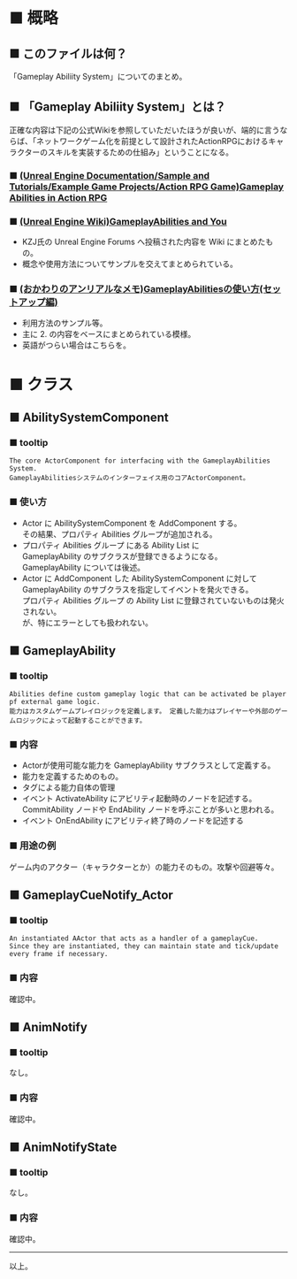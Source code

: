 # ■ 概略

## ■ このファイルは何？
「Gameplay Abiliity System」についてのまとめ。

## ■ 「Gameplay Abiliity System」とは？
正確な内容は下記の公式Wikiを参照していただいたほうが良いが、端的に言うならば、「ネットワークゲーム化を前提として設計されたActionRPGにおけるキャラクターのスキルを実装するための仕組み」ということになる。


### ■ [(Unreal Engine Documentation/Sample and Tutorials/Example Game Projects/Action RPG Game)Gameplay Abilities in Action RPG](https://docs.unrealengine.com/en-us/Resources/SampleGames/ARPG/GameplayAbilitiesinActionRPG)

### ■ [(Unreal Engine Wiki)GameplayAbilities and You](https://wiki.unrealengine.com/GameplayAbilities_and_You)
* KZJ氏の Unreal Engine Forums へ投稿された内容を Wiki にまとめたもの。
* 概念や使用方法についてサンプルを交えてまとめられている。

### ■ [(おかわりのアンリアルなメモ)GameplayAbilitiesの使い方(セットアップ編)](https://okawari-hakumai.hatenablog.com/entry/2018/07/22/165242)
* 利用方法のサンプル等。
* 主に 2. の内容をベースにまとめられている模様。
* 英語がつらい場合はこちらを。

# ■ クラス

## ■ AbilitySystemComponent
### ■ tooltip
```
The core ActorComponent for interfacing with the GameplayAbilities System.
GameplayAbilitiesシステムのインターフェイス用のコアActorComponent。
```
### ■ 使い方
* Actor に AbilitySystemComponent を AddComponent する。  
  その結果、プロパティ Abilities グループが追加される。
* プロパティ Abilities グループ にある Ability List に  
  GameplayAbility のサブクラスが登録できるようになる。  
  GameplayAbility については後述。
* Actor に AddComponent した AbilitySystemComponent に対して  
  GameplayAbility のサブクラスを指定してイベントを発火できる。  
  プロパティ Abilities グループ の Ability List に登録されていないものは発火されない。  
  が、特にエラーとしても扱われない。

## ■ GameplayAbility
### ■ tooltip
```
Abilities define custom gameplay logic that can be activated be player pf external game logic.
能力はカスタムゲームプレイロジックを定義します。 定義した能力はプレイヤーや外部のゲームロジックによって起動することができます。
```

### ■ 内容
* Actorが使用可能な能力を GameplayAbility サブクラスとして定義する。
* 能力を定義するためのもの。
* タグによる能力自体の管理
* イベント ActivateAbility にアビリティ起動時のノードを記述する。  
  CommitAbility ノードや EndAbility ノードを呼ぶことが多いと思われる。
* イベント OnEndAbility にアビリティ終了時のノードを記述する


### ■ 用途の例
ゲーム内のアクター（キャラクターとか）の能力そのもの。攻撃や回避等々。


## ■ GameplayCueNotify_Actor
### ■ tooltip
```
An instantiated AActor that acts as a handler of a gameplayCue.
Since they are instantiated, they can maintain state and tick/update every frame if necessary.
```

### ■ 内容
確認中。


## ■ AnimNotify
### ■ tooltip
なし。

### ■ 内容
確認中。



## ■ AnimNotifyState
### ■ tooltip
なし。

### ■ 内容
確認中。

----
以上。
